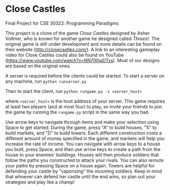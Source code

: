 # Close Castles
Final Project for CSE 30322: Programming Paradigms

This project is a clone of the game *Close Castles* designed by Asher Vollmer, who is known for another game he designed called *Threes!*. The original game is still under development and more details can be found on their website (http://closecastles.com/). A link to an interesting gameplay video for Close Castles could also be found on YouTube (https://www.youtube.com/watch?v=NN7lXhaDTxs). Most of our designs are based on the original ones.

A server is required before the clients could be started. To start a server on any machine, run
`python runserver.py`

Then to start the client, run
`python rungame.py -s <server_host>`

where `<server_host>` is the host address of your server. This game requires at least two players (and at most four) to play, so invite your friends to join the game by running the `rungame.py` script in the same way you had.

Use arrow keys to navigate through items and make your selection using Space to get started. During the game, press "A" to build houses, "S" to build markets, and "D" to build towers. Each different construction costs a different amount of money specified in the game, and markets will help you increase the rate of income. You can navigate with arrow keys to a house you built, press Space, and then use arrow keys to create a path from the house to your enemies' buildings. Houses will then produce soldiers that follow the paths you constructed to attack your rivals. You can also reroute your paths by pressing Space on a house again. Towers are helpful for defending your castle by "vaporizing" the incoming soldiers. Keep in mind that whoever can defend her castle until the end wins, so plan out your strategies and play like a champ!
